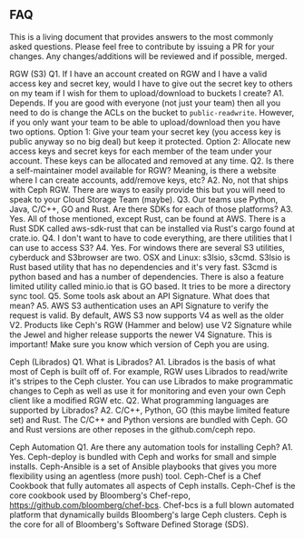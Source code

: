 ## FAQ
This is a living document that provides answers to the most commonly asked questions. Please feel free to contribute by issuing a PR for your changes. Any changes/additions will be reviewed and if possible, merged.

RGW (S3)
Q1. If I have an account created on RGW and I have a valid access key and secret key, would I have to give out the secret key to others on my team if I wish for them to upload/download to buckets I create?
A1. Depends. If you are good with everyone (not just your team) then all you need to do is change the ACLs on the bucket to ```public-readwrite```. However, if you only want your team to be able to upload/download then you have two options.
Option 1: Give your team your secret key (you access key is public anyway so no big deal) but keep it protected.
Option 2: Allocate new access keys and secret keys for each member of the team under your account. These keys can be allocated and removed at any time.
Q2. Is there a self-maintainer model available for RGW? Meaning, is there a website where I can create accounts, add/remove keys, etc?
A2. No, not that ships with Ceph RGW. There are ways to easily provide this but you will need to speak to your Cloud Storage Team (maybe).
Q3. Our teams use Python, Java, C/C++, GO and Rust. Are there SDKs for each of those platforms?
A3. Yes. All of those mentioned, except Rust, can be found at AWS. There is a Rust SDK called aws-sdk-rust that can be installed via Rust's cargo found at crate.io.
Q4. I don't want to have to code everything, are there utilities that I can use to access S3?
A4. Yes. For windows there are several S3 utilities, cyberduck and S3browser are two. OSX and Linux: s3lsio, s3cmd. S3lsio is Rust based utility that has no dependencies and it's very fast. S3cmd is python based and has a number of dependencies. There is also a feature limited utility called minio.io that is GO based. It tries to be more a directory sync tool.
Q5. Some tools ask about an API Signature. What does that mean?
A5. AWS S3 authentication uses an API Signature to verify the request is valid. By default, AWS S3 now supports V4 as well as the older V2. Products like Ceph's RGW (Hammer and below) use V2 Signature while the Jewel and higher release supports the newer V4 Signature. This is important! Make sure you know which version of Ceph you are using.

Ceph (Librados)
Q1. What is Librados?
A1. Librados is the basis of what most of Ceph is built off of. For example, RGW uses Librados to read/write it's stripes to the Ceph cluster. You can use Librados to make programmatic changes to Ceph as well as use it for monitoring and even your own Ceph client like a modified RGW etc.
Q2. What programming languages are supported by Librados?
A2. C/C++, Python, GO (this maybe limited feature set) and Rust. The C/C++ and Python versions are bundled with Ceph. GO and Rust versions are other reposes in the github.com/ceph repo.

Ceph Automation
Q1. Are there any automation tools for installing Ceph?
A1. Yes. Ceph-deploy is bundled with Ceph and works for small and simple installs. Ceph-Ansible is a set of Ansible playbooks that gives you more flexibility using an agentless (more push) tool. Ceph-Chef is a Chef Cookbook that fully automates all aspects of Ceph installs. Ceph-Chef is the core cookbook used by Bloomberg's Chef-repo, https://github.com/bloomberg/chef-bcs. Chef-bcs is a full blown automated platform that dynamically builds Bloomberg's large Ceph clusters. Ceph is the core for all of Bloomberg's Software Defined Storage (SDS).
 
